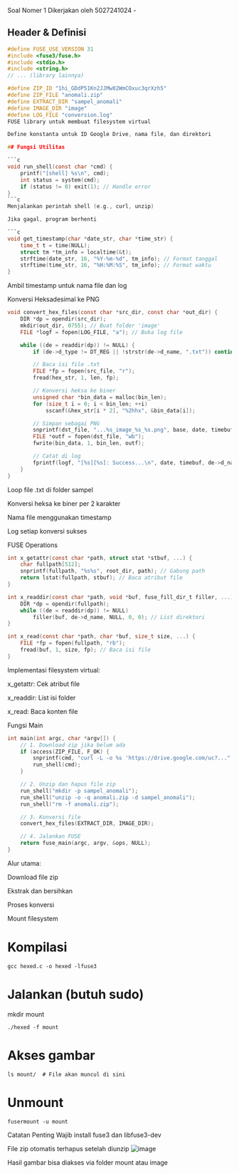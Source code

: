 Soal Nomer 1
Dikerjakan oleh 5027241024 -

## **Header & Definisi**

```c
#define FUSE_USE_VERSION 31
#include <fuse3/fuse.h>
#include <stdio.h>
#include <string.h>
// ... (library lainnya)

#define ZIP_ID "1hi_GDdP51Kn2JJMw02WmCOxuc3qrXzh5"
#define ZIP_FILE "anomali.zip"
#define EXTRACT_DIR "sampel_anomali"
#define IMAGE_DIR "image"
#define LOG_FILE "conversion.log"
FUSE library untuk membuat filesystem virtual

Define konstanta untuk ID Google Drive, nama file, dan direktori

## Fungsi Utilitas

```c
void run_shell(const char *cmd) {
    printf("[shell] %s\n", cmd);
    int status = system(cmd);
    if (status != 0) exit(1); // Handle error
}
```c
Menjalankan perintah shell (e.g., curl, unzip)

Jika gagal, program berhenti

```c
void get_timestamp(char *date_str, char *time_str) {
    time_t t = time(NULL);
    struct tm *tm_info = localtime(&t);
    strftime(date_str, 16, "%Y-%m-%d", tm_info); // Format tanggal
    strftime(time_str, 16, "%H:%M:%S", tm_info); // Format waktu
}
```
Ambil timestamp untuk nama file dan log

Konversi Heksadesimal ke PNG
```c
void convert_hex_files(const char *src_dir, const char *out_dir) {
    DIR *dp = opendir(src_dir);
    mkdir(out_dir, 0755); // Buat folder 'image'
    FILE *logf = fopen(LOG_FILE, "a"); // Buka log file

    while ((de = readdir(dp)) != NULL) {
        if (de->d_type != DT_REG || !strstr(de->d_name, ".txt")) continue;

        // Baca isi file .txt
        FILE *fp = fopen(src_file, "r");
        fread(hex_str, 1, len, fp); 

        // Konversi heksa ke biner
        unsigned char *bin_data = malloc(bin_len);
        for (size_t i = 0; i < bin_len; ++i)
            sscanf(&hex_str[i * 2], "%2hhx", &bin_data[i]);

        // Simpan sebagai PNG
        snprintf(dst_file, "...%s_image_%s_%s.png", base, date, timebuf);
        FILE *outf = fopen(dst_file, "wb");
        fwrite(bin_data, 1, bin_len, outf);

        // Catat di log
        fprintf(logf, "[%s][%s]: Success...\n", date, timebuf, de->d_name);
    }
}
```
Loop file .txt di folder sampel

Konversi heksa ke biner per 2 karakter

Nama file menggunakan timestamp

Log setiap konversi sukses

FUSE Operations
```c
int x_getattr(const char *path, struct stat *stbuf, ...) {
    char fullpath[512];
    snprintf(fullpath, "%s%s", root_dir, path); // Gabung path
    return lstat(fullpath, stbuf); // Baca atribut file
}

int x_readdir(const char *path, void *buf, fuse_fill_dir_t filler, ...) {
    DIR *dp = opendir(fullpath);
    while ((de = readdir(dp)) != NULL)
        filler(buf, de->d_name, NULL, 0, 0); // List direktori
}

int x_read(const char *path, char *buf, size_t size, ...) {
    FILE *fp = fopen(fullpath, "rb");
    fread(buf, 1, size, fp); // Baca isi file
}
```
Implementasi filesystem virtual:

x_getattr: Cek atribut file

x_readdir: List isi folder

x_read: Baca konten file

Fungsi Main
```c
int main(int argc, char *argv[]) {
    // 1. Download zip jika belum ada
    if (access(ZIP_FILE, F_OK) {
        snprintf(cmd, "curl -L -o %s 'https://drive.google.com/uc?...", ZIP_FILE, ZIP_ID);
        run_shell(cmd);
    }

    // 2. Unzip dan hapus file zip
    run_shell("mkdir -p sampel_anomali");
    run_shell("unzip -o -q anomali.zip -d sampel_anomali");
    run_shell("rm -f anomali.zip");

    // 3. Konversi file
    convert_hex_files(EXTRACT_DIR, IMAGE_DIR);

    // 4. Jalankan FUSE
    return fuse_main(argc, argv, &ops, NULL);
}
```
Alur utama:

Download file zip

Ekstrak dan bersihkan

Proses konversi

Mount filesystem


# Kompilasi
```
gcc hexed.c -o hexed -lfuse3
```
# Jalankan (butuh sudo)
mkdir mount
```
./hexed -f mount
```
# Akses gambar
```
ls mount/  # File akan muncul di sini
```

# Unmount
```
fusermount -u mount
```
Catatan Penting
Wajib install fuse3 dan libfuse3-dev

File zip otomatis terhapus setelah diunzip
![image](https://github.com/user-attachments/assets/0051d079-68db-476d-84f5-e8f585628fbc)

Hasil gambar bisa diakses via folder mount atau image

